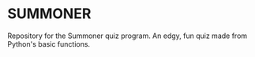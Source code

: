 # SUMMONER
Repository for the Summoner quiz program. An edgy, fun quiz made from Python's basic functions.
